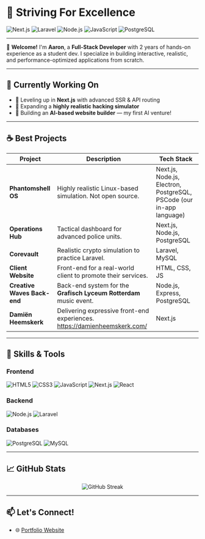 # 🚀 Striving For Excellence

![Next.js](https://img.shields.io/badge/Next.js-000000?style=for-the-badge&logo=nextdotjs&logoColor=white)
![Laravel](https://img.shields.io/badge/Laravel-F72C1F?style=for-the-badge&logo=laravel&logoColor=white)
![Node.js](https://img.shields.io/badge/Node.js-339933?style=for-the-badge&logo=nodedotjs&logoColor=white)
![JavaScript](https://img.shields.io/badge/JavaScript-F7DF1E?style=for-the-badge&logo=javascript&logoColor=black)
![PostgreSQL](https://img.shields.io/badge/PostgreSQL-4169E1?style=for-the-badge&logo=postgresql&logoColor=white)

---

👋 **Welcome!** I'm **Aaron**, a **Full-Stack Developer** with 2 years of hands-on experience as a student dev. I specialize in building interactive, realistic, and performance-optimized applications from scratch.

---

## 🔭 Currently Working On

- 🚧 Leveling up in **Next.js** with advanced SSR & API routing
- 🧠 Expanding a **highly realistic hacking simulator**
- 🤖 Building an **AI-based website builder** — my first AI venture!

---

## ☕ Best Projects

| Project | Description | Tech Stack |
|--------|-------------|------------|
| **Phantomshell OS** | Highly realistic Linux-based simulation. Not open source. | Next.js, Node.js, Electron, PostgreSQL, PSCode (our in-app language) |
| **Operations Hub** | Tactical dashboard for advanced police units. | Next.js, Node.js, PostgreSQL |
| **Corevault** | Realistic crypto simulation to practice Laravel. | Laravel, MySQL |
| **Client Website** | Front-end for a real-world client to promote their services. | HTML, CSS, JS |
| **Creative Waves Back-end** | Back-end system for the **Grafisch Lyceum Rotterdam** music event. | Node.js, Express, PostgreSQL |
| **Damiën Heemskerk** | Delivering expressive front-end experiences. https://damienheemskerk.com/ | Next.js |
---

## 🧠 Skills & Tools

### Frontend
![HTML5](https://img.shields.io/badge/HTML5-E34F26?style=flat-square&logo=html5&logoColor=white)
![CSS3](https://img.shields.io/badge/CSS3-1572B6?style=flat-square&logo=css3&logoColor=white)
![JavaScript](https://img.shields.io/badge/JavaScript-ES6+-F7DF1E?style=flat-square&logo=javascript&logoColor=black)
![Next.js](https://img.shields.io/badge/Next.js-000?style=flat-square&logo=nextdotjs)
![React](https://img.shields.io/badge/React-20232a?style=flat-square&logo=react&logoColor=61DAFB)

### Backend
![Node.js](https://img.shields.io/badge/Node.js-339933?style=flat-square&logo=nodedotjs&logoColor=white)
![Laravel](https://img.shields.io/badge/Laravel-F72C1F?style=flat-square&logo=laravel&logoColor=white)

### Databases
![PostgreSQL](https://img.shields.io/badge/PostgreSQL-336791?style=flat-square&logo=postgresql&logoColor=white)
![MySQL](https://img.shields.io/badge/MySQL-00758F?style=flat-square&logo=mysql&logoColor=white)

---

## 📈 GitHub Stats

<p align="center">
  <img src="https://github-readme-streak-stats.herokuapp.com/?user=100542&theme=tokyonight" alt="GitHub Streak" />
</p>

---

## 📫 Let's Connect!

- 🌐 [Portfolio Website](https://aaronheemskerk.com/)
